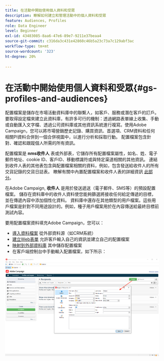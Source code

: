 ```yaml
---
title: 在活動中開始使用個人資料和受眾
description: 瞭解如何建立和管理活動中的個人資料和受眾
feature: Audiences, Profiles
role: Data Engineer
level: Beginner
exl-id: 43483085-8aa6-47e6-89e7-9211e37beaa4
source-git-commit: c316da3c431e42860c46b5a23c73a7c129abf3ac
workflow-type: tm+mt
source-wordcount: '323'
ht-degree: 20%

---
```


# 在活動中開始使用個人資料和受眾{#gs-profiles-and-audiences}

配置檔案是儲存在市場活動資料庫中的聯繫人，如客戶、服務或潛在客戶的訂戶。 要取得設定檔來建立此資料庫，有許多可行的機制：透過網路表單線上收集、手動或自動匯入文字檔、透過公司資料庫或其他資訊系統進行複寫。使用Adobe Campaign，您可以將市場營銷歷史記錄、購買資訊、首選項、CRM資料和任何相關PI資料合併到一個合併視圖中，以進行分析和採取行動。 配置檔案包含針對、確認和跟蹤個人所需的所有資訊。

配置檔案是 **nms收件人** 表或外部表，它儲存所有配置檔案屬性，如名、姓、電子郵件地址、cookie ID、客戶ID、移動標識符或與特定渠道相關的其他資訊。 連結到收件人表的其他表包含與配置檔案相關的資料，例如，包含發送給收件人的所有交貨記錄的交貨日誌表。 瞭解有關中內置配置檔案和收件人表的詳細資訊 [此部分](../dev/datamodel.md#ootb-profiles)。

在Adobe Campaign, **收件人** 是用於發送遞送（電子郵件、SMS等）的預設配置檔案。 儲存在資料庫中的收件人資料使您能夠篩選將接收任何給定傳遞的目標，並在傳遞內容中添加個性化資料。 資料庫中還存在其他類型的用戶檔案。這些用戶檔案是針對不同用途設計的。例如，種子用戶檔案用於在內容傳送給最終目標前測試內容。


要用配置檔案資料填充Adobe Campaign，您可以：

* [導入資料檔案](../start/import.md) 從外部資料源（如CRM系統）
* [建立Web表單](../dev/webapps.md) 允許客戶輸入自己的資訊並建立自己的配置檔案
* [映射到外部資料庫](../connect/fda.md) 其中儲存配置檔案
* 在客戶端控制台中手動輸入配置檔案，如下所示：

![](assets/create-profile.png)

<!--You can also select your message audience in an external file: recipients are stored not in the database, but in files. These are known as “external” deliveries. These contacts can be imported or not in Adobe Campaign. [Learn more](external-profiles.md).-->
